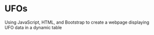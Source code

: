 # UFOs
Using JavaScript, HTML, and Bootstrap to create a webpage displaying UFO data in a dynamic table
